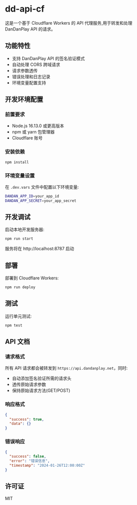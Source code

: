 # dd-api-cf

这是一个基于 Cloudflare Workers 的 API 代理服务,用于转发和处理 DanDanPlay API 的请求。

## 功能特性

- 支持 DanDanPlay API 的签名验证模式
- 自动处理 CORS 跨域请求
- 请求参数透传
- 错误处理和日志记录
- 环境变量配置支持

## 开发环境配置

### 前置要求

- Node.js 16.13.0 或更高版本
- npm 或 yarn 包管理器
- Cloudflare 账号

### 安装依赖

```sh
npm install
```

### 环境变量设置

在 `.dev.vars` 文件中配置以下环境变量:

```sh
DANDAN_APP_ID=your_app_id
DANDAN_APP_SECRET=your_app_secret
```

## 开发调试

启动本地开发服务器:

```sh
npm run start
```

服务将在 http://localhost:8787 启动

## 部署

部署到 Cloudflare Workers:

```sh
npm run deploy
```

## 测试

运行单元测试:

```sh
npm test
```

## API 文档

### 请求格式

所有 API 请求都会被转发到 `https://api.dandanplay.net`，同时:

- 自动添加签名验证所需的请求头
- 透传原始请求参数
- 保持原始请求方法(GET/POST)

### 响应格式

```json
{
  "success": true,
  "data": {}
}
```

### 错误响应

```json
{
  "success": false, 
  "error": "错误信息",
  "timestamp": "2024-01-26T12:00:00Z"
}
```

## 许可证

MIT
